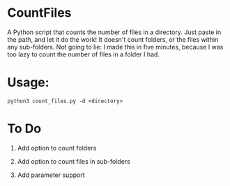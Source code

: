 # CountFiles
A Python script that counts the number of files in a directory. Just paste in the path, and let it do the work! It doesn't count folders, or the files within any sub-folders. Not going to lie: I made this in five minutes, because I was too lazy to count the number of files in a folder I had.

# Usage:

    python3 count_files.py -d <directory>

# To Do

1. Add option to count folders

2. Add option to count files in sub-folders

3. Add parameter support
